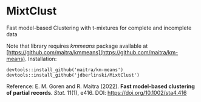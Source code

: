 # MixtClust
Fast model-based Clustering with t-mixtures for complete and incomplete data

Note that library requires *kmmeans* package available at [https://github.com/maitra/kmmeans](https://github.com/maitra/km-means).
Installation:

    devtools::install_github('maitra/km-means')
    devtools::install_github('jdberlinski/MixtClust')

Reference: E. M. Goren and R. Maitra (2022). **Fast model-based clustering of partial records**. *Stat*. 11(1), e416. DOI: https://doi.org/10.1002/sta4.416
